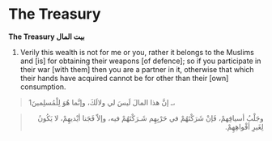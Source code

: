 The Treasury
============

**The Treasury بيت المال**

1. Verily this wealth is not for me or you, rather it belongs to the
Muslims and [is] for obtaining their weapons [of defence]; so if you
participate in their war [with them] then you are a partner in it,
otherwise that which their hands have acquired cannot be for other than
their [own] consumption.

> 1ـ إنَّ هذا المالَ لَيسَ لي ولالَكَ، وإنَّما هُوَ لِلْمُسلِمينَ،
<blockquote dir="rtl">
  <p>
وجَلْبُ أسيافِهمْ، فَإنْ شَرَكْتَهُمْ في حَرْبِهِم شَـرَكْتَهُمْ فيه،
وإلاّ فَجَنا أيْديهِمْ، لا يَكُونُ لِغَيرِ أفْواهِهِمْ.
  </p>
</blockquote>


